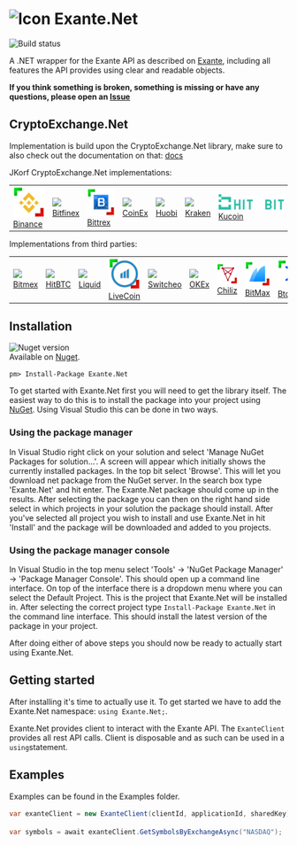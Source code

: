 # ![Icon](https://github.com/d-ugarov/Exante.Net/blob/master/Exante.Net/Icon/icon.png?raw=true) Exante.Net

![Build status](https://github.com/d-ugarov/Exante.Net/actions/workflows/dotnet.yml/badge.svg)

A .NET wrapper for the Exante API as described on [Exante](https://api-live.exante.eu/api-docs/), including all features the API provides using clear and readable objects.

**If you think something is broken, something is missing or have any questions, please open an [Issue](https://github.com/d-ugarov/Exante.Net/issues)**


## CryptoExchange.Net
Implementation is build upon the CryptoExchange.Net library, make sure to also check out the documentation on that: [docs](https://github.com/JKorf/CryptoExchange.Net)

JKorf CryptoExchange.Net implementations:
<table>
    <tr>
        <td>
            <a href="https://github.com/JKorf/Binance.Net"><img src="https://github.com/JKorf/Binance.Net/blob/master/Binance.Net/Icon/icon.png?raw=true"/></a>
            <br />
            <a href="https://github.com/JKorf/Binance.Net">Binance</a>
        </td>
        <td>
            <a href="https://github.com/JKorf/Bitfinex.Net"><img src="https://github.com/JKorf/Bitfinex.Net/blob/master/Bitfinex.Net/Icon/icon.png?raw=true" /></a>
            <br />
            <a href="https://github.com/JKorf/Bitfinex.Net">Bitfinex</a>
        </td>
        <td>
            <a href="https://github.com/JKorf/Bittrex.Net"><img src="https://github.com/JKorf/Bittrex.Net/blob/master/Bittrex.Net/Icon/icon.png?raw=true" /></a>
            <br />
            <a href="https://github.com/JKorf/Bittrex.Net">Bittrex</a>
        </td>
        <td>
            <a href="https://github.com/JKorf/CoinEx.Net"><img src="https://github.com/JKorf/CoinEx.Net/blob/master/CoinEx.Net/Icon/icon.png?raw=true" /></a>
            <br />
            <a href="https://github.com/JKorf/CoinEx.Net">CoinEx</a>
        </td>
        <td>
            <a href="https://github.com/JKorf/Huobi.Net"><img src="https://github.com/JKorf/Huobi.Net/blob/master/Huobi.Net/Icon/icon.png?raw=true" /></a>
            <br />
            <a href="https://github.com/JKorf/Huobi.Net">Huobi</a>
        </td>
        <td>
            <a href="https://github.com/JKorf/Kraken.Net"><img src="https://github.com/JKorf/Kraken.Net/blob/master/Kraken.Net/Icon/icon.png?raw=true" /></a>
            <br />
            <a href="https://github.com/JKorf/Kraken.Net">Kraken</a>
        </td>
        <td>
            <a href="https://github.com/JKorf/Kucoin.Net"><img src="https://github.com/JKorf/Kucoin.Net/blob/master/Kucoin.Net/Icon/icon.png?raw=true" /></a>
            <br />
            <a href="https://github.com/JKorf/Kucoin.Net">Kucoin</a>
        </td>
    </tr>
</table>

Implementations from third parties:
<table>
    <tr>
        <td>
            <a href="https://github.com/ridicoulous/Bitmex.Net"><img src="https://github.com/ridicoulous/Bitmex.Net/blob/master/Bitmex.Net/Icon/icon.png?raw=true" /></a>
            <br />
            <a href="https://github.com/ridicoulous/Bitmex.Net">Bitmex</a>
        </td>
        <td>
            <a href="https://github.com/intelligences/HitBTC.Net"><img src="https://github.com/intelligences/HitBTC.Net/blob/master/src/HitBTC.Net/Icon/icon.png?raw=true" /></a>
            <br />
            <a href="https://github.com/intelligences/HitBTC.Net">HitBTC</a>
        </td>
        <td>
            <a href="https://github.com/ridicoulous/LiquidQuoine.Net"><img src="https://github.com/ridicoulous/LiquidQuoine.Net/blob/master/Resources/icon.png?raw=true" /></a>
            <br />
            <a href="https://github.com/ridicoulous/LiquidQuoine.Net">Liquid</a>
        </td>
        <td>
            <a href="https://github.com/EricGarnier/LiveCoin.Net"><img src="https://github.com/EricGarnier/LiveCoin.Net/blob/master/LiveCoin.Net/Icon/icon.png?raw=true" /></a>
            <br />
            <a href="https://github.com/EricGarnier/LiveCoin.Net">LiveCoin</a>
        </td>
        <td>
            <a href="https://github.com/Zaliro/Switcheo.Net"><img src="https://github.com/Zaliro/Switcheo.Net/blob/master/Resources/switcheo-coin.png?raw=true" /></a>
            <br />
            <a href="https://github.com/Zaliro/Switcheo.Net">Switcheo</a>
        </td>
        <td>
            <a href="https://github.com/burakoner/OKEx.Net"><img src="https://github.com/burakoner/OKEx.Net/blob/master/Okex.Net/Icon/icon.png?raw=true" /></a>
            <br />
            <a href="https://github.com/burakoner/OKEx.Net">OKEx</a>
        </td>
        <td>
            <a href="https://github.com/burakoner/Chiliz.Net"><img src="https://github.com/burakoner/Chiliz.Net/blob/master/Chiliz.Net/Icon/icon.png?raw=true" /></a>
            <br />
            <a href="https://github.com/burakoner/Chiliz.Net">Chiliz</a>
        </td>
        <td>
            <a href="https://github.com/burakoner/BitMax.Net"><img src="https://github.com/burakoner/BitMax.Net/blob/master/BitMax.Net/Icon/icon.png?raw=true" /></a>
            <br />
            <a href="https://github.com/burakoner/BitMax.Net">BitMax</a>
        </td>
        <td>
            <a href="https://github.com/burakoner/BtcTurk.Net"><img src="https://github.com/burakoner/BtcTurk.Net/blob/master/BtcTurk.Net/Icon/icon.png?raw=true" /></a>
            <br />
            <a href="https://github.com/burakoner/BtcTurk.Net">BtcTurk</a>
        </td>
        <td>
            <a href="https://github.com/burakoner/Paribu.Net"><img src="https://github.com/burakoner/Paribu.Net/blob/master/Paribu.Net/Icon/icon.png?raw=true" /></a>
            <br />
            <a href="https://github.com/burakoner/Paribu.Net">Paribu</a>
        </td>
        <td>
            <a href="https://github.com/burakoner/Thodex.Net"><img src="https://github.com/burakoner/Thodex.Net/blob/master/Thodex.Net/Icon/icon.png?raw=true" /></a>
            <br />
            <a href="https://github.com/burakoner/Thodex.Net">Thodex</a>
        </td>
        <td>
            <a href="https://github.com/burakoner/Coinzo.Net"><img src="https://github.com/burakoner/Coinzo.Net/blob/master/Coinzo.Net/Icon/icon.png?raw=true" /></a>
            <br />
            <a href="https://github.com/burakoner/Coinzo.Net">Coinzo</a>
        </td>
        <td>
            <a href="https://github.com/burakoner/Tatum.Net"><img src="https://github.com/burakoner/Tatum.Net/blob/master/Tatum.Net/Icon/icon.png?raw=true" /></a>
            <br />
            <a href="https://github.com/burakoner/Tatum.Net">Tatum</a>
        </td>
    </tr>
</table>


## Installation
![Nuget version](https://img.shields.io/nuget/v/exante.net.svg)  
Available on [Nuget](https://www.nuget.org/packages/Exante.Net/).
```
pm> Install-Package Exante.Net
```
To get started with Exante.Net first you will need to get the library itself. The easiest way to do this is to install the package into your project using  [NuGet](https://www.nuget.org/packages/Exante.Net/). Using Visual Studio this can be done in two ways.

### Using the package manager
In Visual Studio right click on your solution and select 'Manage NuGet Packages for solution...'. A screen will appear which initially shows the currently installed packages. In the top bit select 'Browse'. This will let you download net package from the NuGet server. In the search box type 'Exante.Net' and hit enter. The Exante.Net package should come up in the results. After selecting the package you can then on the right hand side select in which projects in your solution the package should install. After you've selected all project you wish to install and use Exante.Net in hit 'Install' and the package will be downloaded and added to you projects.

### Using the package manager console
In Visual Studio in the top menu select 'Tools' -> 'NuGet Package Manager' -> 'Package Manager Console'. This should open up a command line interface. On top of the interface there is a dropdown menu where you can select the Default Project. This is the project that Exante.Net will be installed in. After selecting the correct project type  `Install-Package Exante.Net`  in the command line interface. This should install the latest version of the package in your project.

After doing either of above steps you should now be ready to actually start using Exante.Net.


## Getting started
After installing it's time to actually use it. To get started we have to add the Exante.Net namespace: `using Exante.Net;`.

Exante.Net provides client to interact with the Exante API. The `ExanteClient` provides all rest API calls. Client is disposable and as such can be used in a `using`statement.


## Examples
Examples can be found in the Examples folder.

```C#
var exanteClient = new ExanteClient(clientId, applicationId, sharedKey);

var symbols = await exanteClient.GetSymbolsByExchangeAsync("NASDAQ");
```